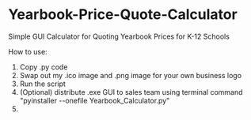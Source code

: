 # Yearbook-Price-Quote-Calculator

Simple GUI Calculator for Quoting Yearbook Prices for K-12 Schools

How to use:
  1. Copy .py code
  2. Swap out my .ico image and .png image for your own business logo
  3. Run the script
  4. (Optional) distribute .exe GUI to sales team using terminal command "pyinstaller --onefile Yearbook_Calculator.py"
  5. 
